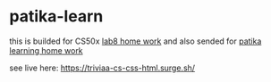 # patika-learn
this is builded for CS50x [lab8 home work](https://cs50.harvard.edu/x/2021/labs/8/)
and also sended for [patika learning home work](https://app.patika.dev/courses/css/odev1)

see live here:
https://triviaa-cs-css-html.surge.sh/
